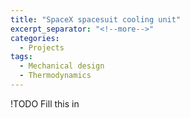 ```yaml
---
title: "SpaceX spacesuit cooling unit"
excerpt_separator: "<!--more-->"
categories:
  - Projects
tags:
  - Mechanical design
  - Thermodynamics
---
```



!TODO 
Fill this in